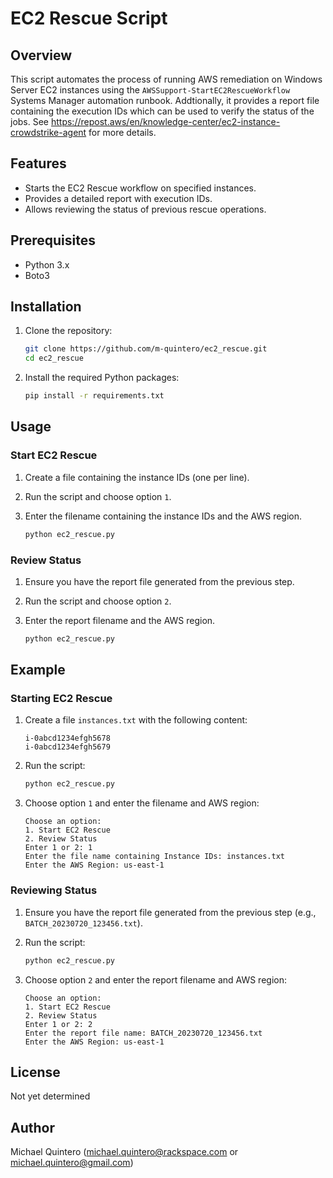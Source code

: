 # EC2 Rescue Script

## Overview

This script automates the process of running AWS remediation on Windows Server EC2 instances using the `AWSSupport-StartEC2RescueWorkflow` Systems Manager automation runbook. Addtionally, it provides a report file containing the execution IDs which can be used to verify the status of the jobs. See https://repost.aws/en/knowledge-center/ec2-instance-crowdstrike-agent for more details.

## Features

- Starts the EC2 Rescue workflow on specified instances.
- Provides a detailed report with execution IDs.
- Allows reviewing the status of previous rescue operations.

## Prerequisites

- Python 3.x
- Boto3

## Installation

1. Clone the repository:
    ```sh
    git clone https://github.com/m-quintero/ec2_rescue.git
    cd ec2_rescue
    ```

2. Install the required Python packages:
    ```sh
    pip install -r requirements.txt
    ```

## Usage

### Start EC2 Rescue

1. Create a file containing the instance IDs (one per line).
2. Run the script and choose option `1`.
3. Enter the filename containing the instance IDs and the AWS region.

    ```sh
    python ec2_rescue.py
    ```

### Review Status

1. Ensure you have the report file generated from the previous step.
2. Run the script and choose option `2`.
3. Enter the report filename and the AWS region.

    ```sh
    python ec2_rescue.py
    ```

## Example

### Starting EC2 Rescue

1. Create a file `instances.txt` with the following content:
    ```
    i-0abcd1234efgh5678
    i-0abcd1234efgh5679
    ```

2. Run the script:
    ```sh
    python ec2_rescue.py
    ```

3. Choose option `1` and enter the filename and AWS region:
    ```
    Choose an option:
    1. Start EC2 Rescue
    2. Review Status
    Enter 1 or 2: 1
    Enter the file name containing Instance IDs: instances.txt
    Enter the AWS Region: us-east-1
    ```

### Reviewing Status

1. Ensure you have the report file generated from the previous step (e.g., `BATCH_20230720_123456.txt`).

2. Run the script:
    ```sh
    python ec2_rescue.py
    ```

3. Choose option `2` and enter the report filename and AWS region:
    ```
    Choose an option:
    1. Start EC2 Rescue
    2. Review Status
    Enter 1 or 2: 2
    Enter the report file name: BATCH_20230720_123456.txt
    Enter the AWS Region: us-east-1
    ```

## License

Not yet determined

## Author

Michael Quintero (michael.quintero@rackspace.com or michael.quintero@gmail.com)
